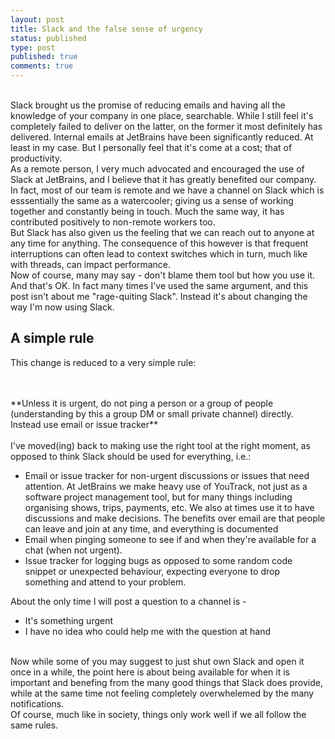 ```yaml
---
layout: post
title: Slack and the false sense of urgency
status: published
type: post
published: true
comments: true   
---
```


<br/> 
Slack brought us the promise of reducing emails and having all the knowledge of your company in one place, searchable. While I still feel it's completely
failed to deliver on the latter, on the former it most definitely has delivered. Internal emails at JetBrains have been significantly reduced. At least in my case. But I personally feel that it's come at a cost; that of productivity. 
 
<br/>
As a remote person, I very much advocated and encouraged the use of Slack at JetBrains, and I believe that it has greatly benefited our company. In fact, most of our team is remote and we have a channel on Slack which is esssentially
the same as a watercooler; giving us a sense of working together and constantly being in touch. Much the same way, it has contributed positively to non-remote workers too. 

<br/>
But Slack has also given us the feeling that we can reach out to anyone at any time for anything. The consequence of this however is that frequent interruptions can often lead to context switches which in turn, much like with threads, can impact performance.

<br/>
Now of course, many may say - don't blame them tool but how you use it. And that's OK. In fact many times I've used the same argument, and this post isn't about me "rage-quiting Slack". Instead it's about changing the way I'm now using Slack. 

## A simple rule

This change is reduced to a very simple rule:


<br/>
<br/>
**Unless it is urgent, do not ping a person or a group of people (understanding by this a group DM or small private channel) directly. Instead use email or issue tracker**
<br/>
<br/>
I've moved(ing) back to making use the right tool at the right moment, as opposed to think Slack should be used for everything, i.e.:

* Email or issue tracker for non-urgent discussions or issues that need attention. At JetBrains we make heavy use of YouTrack, not just as a software project management tool, but for many things including organising shows, trips, payments, etc. We also at times use it to have discussions and make decisions. The benefits 
over email are that people can leave and join at any time, and everything is documented
* Email when pinging someone to see if and when they're available for a chat (when not urgent). 
* Issue tracker for logging bugs as opposed to some random code snippet or unexpected behaviour, expecting everyone to drop something and attend to your problem.

About the only time I will post a question to a channel is - 

* It's something urgent 
* I have no idea who could help me with the question at hand

<br/>
Now while some of you may suggest to just shut own Slack and open it once in a while, the point here is about 
being available for when it is important and benefing from the many good things that Slack does provide, while at the same time not feeling completely overwhelemed by the many 
notifications.


<br/>
Of course, much like in society, things only work well if we all follow the same rules.


 

